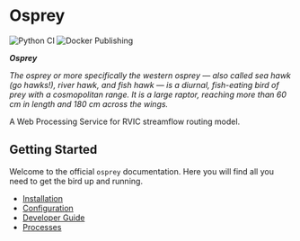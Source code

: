 # Osprey
![Python CI](https://github.com/pacificclimate/osprey/workflows/Python%20CI/badge.svg)
![Docker Publishing](https://github.com/pacificclimate/osprey/workflows/Docker%20Publishing/badge.svg)

___Osprey___

_The osprey or more specifically the western osprey — also called sea hawk (go hawks!), river hawk, and fish hawk — is a diurnal, fish-eating bird of prey with a cosmopolitan range. It is a large raptor, reaching more than 60 cm in length and 180 cm across the wings._

A Web Processing Service for RVIC streamflow routing model.

## Getting Started
Welcome to the official `osprey` documentation. Here you will find all you need to get the bird up and running.
- [Installation](installation.md)
- [Configuration](configuration.md)
- [Developer Guide](dev_guide.md)
- [Processes](processes.md)

